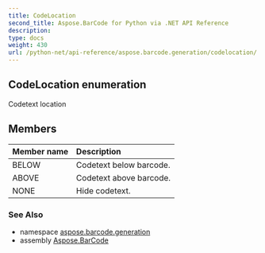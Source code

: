 ```yaml
---
title: CodeLocation
second_title: Aspose.BarCode for Python via .NET API Reference
description: 
type: docs
weight: 430
url: /python-net/api-reference/aspose.barcode.generation/codelocation/
---
```


## CodeLocation enumeration

Codetext location

## Members
| Member name | Description |
| :- | :- |
|BELOW|Codetext below barcode.|
|ABOVE|Codetext above barcode.|
|NONE|Hide codetext.|

### See Also

* namespace [aspose.barcode.generation](/barcode/python-net/api-reference/aspose.barcode.generation/)
* assembly [Aspose.BarCode](/barcode/python-net/api-reference/)

